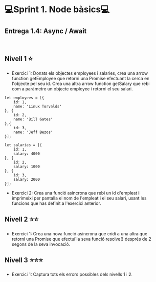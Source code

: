 # 💻Sprint 1. Node bàsics💻
## Entrega 1.4: Async / Await
</br>

## Nivell 1 ⭐
- Exercici 1:
Donats els objectes employees i salaries, crea una arrow function getEmployee que retorni una Promise efectuant la cerca en l'objecte pel seu id. Crea una altra arrow function getSalary que rebi com a paràmetre un objecte employee i retorni el seu salari.
```
let employees = [{
    id: 1,
    name: 'Linux Torvalds'
}, {
    id: 2,
    name: 'Bill Gates'
},{
    id: 3,
    name: 'Jeff Bezos'
}];
 
let salaries = [{
    id: 1,
    salary: 4000
}, {
    id: 2,
    salary: 1000
}, {
    id: 3,
    salary: 2000
}];
```

- Exercici 2:
Crea una funció asíncrona que rebi un id d'empleat i imprimeixi per pantalla el nom de l'empleat i el seu salari, usant les funcions que has definit a l'exercici anterior.


## Nivell 2 ⭐⭐
- Exercici 1:
Crea una nova funció asíncrona que cridi a una altra que retorni una Promise que efectuï la seva funció resolve() després de 2 segons de la seva invocació.


## Nivell 3 ⭐⭐⭐
- Exercici 1:
Captura tots els errors possibles dels nivells 1 i 2.
